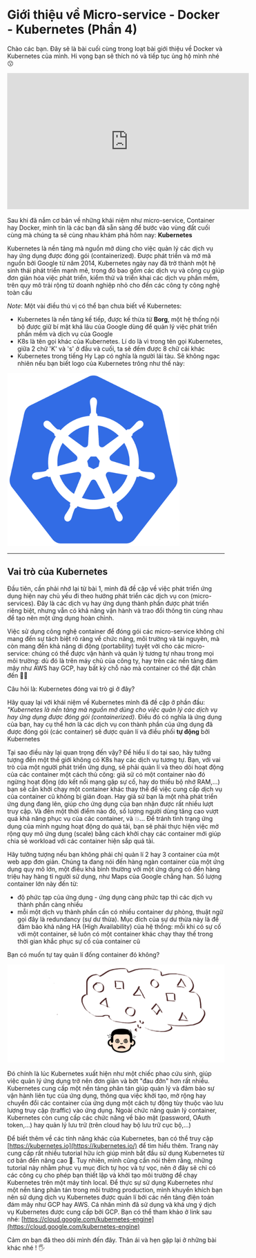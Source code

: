 # Giới thiệu về Micro-service - Docker - Kubernetes (Phần 4)

Chào các bạn. Đây sẽ là bài cuối cùng trong loạt bài giới thiệu về Docker và Kubernetes của mình. Hi vọng bạn sẽ thích nó và tiếp tục ủng hộ mình nhé :kissing:

<iframe width="560" height="315" src="https://www.youtube.com/embed/DksVtJ1Ndho" title="YouTube video player" frameborder="0" allow="accelerometer; autoplay; clipboard-write; encrypted-media; gyroscope; picture-in-picture" allowfullscreen></iframe>

Sau khi đã nắm cơ bản về những khái niệm như micro-service, Container hay Docker, mình tin là các bạn đã sẵn sàng để bước vào vùng đất cuối cùng mà chúng ta sẽ cùng nhau khám phá hôm nay: **Kubernetes**

Kubernetes là nền tảng mà nguồn mở dùng cho việc quản lý các dịch vụ hay ứng dụng được đóng gói (containerized). Được phát triển và mở mã nguồn bởi Google từ năm 2014, Kubernetes ngày nay đã trở thành một hệ sinh thái phát triển mạnh mẽ, trong đó bao gồm các dịch vụ và công cụ giúp đơn giản hóa việc phát triển, kiểm thử và triển khai các dịch vụ phần mềm, trên quy mô trải rộng từ doanh nghiệp nhỏ cho đến các công ty công nghệ toàn cầu

*Note*: Một vài điều thú vị có thể bạn chưa biết về Kubernetes:
- Kubernetes là nền tảng kế tiếp, được kế thừa từ **Borg**, một hệ thống nội bộ được giữ bí mật khá lâu của Google dùng để quản lý việc phát triển phần mềm và dịch vụ của Google
- K8s là tên gọi khác của Kubernetes. Lí do là vì trong tên gọi Kubernetes, giữa 2 chữ 'K' và 's' ở đầu và cuối, ta sẽ đếm được 8 chữ cái khác
- Kubernetes trong tiếng Hy Lạp có nghĩa là người lái tàu. Sẽ không ngạc nhiên nếu bạn biết logo của Kubernetes trông như thế này:

<img src="../images/1200px-Kubernetes_logo_without_workmark.png" alt="kubernetes-logo" width="400" height='400' />

************************************************************************************************************

## Vai trò của Kubernetes

Đầu tiên, cần phải nhớ lại từ bài 1, mình đã đề cập về việc phát triển ứng dụng hiện nay chủ yếu đi theo hướng phát triển các dịch vụ con (micro-services). Đây là các dịch vụ hay ứng dụng thành phần được phát triển riêng biệt, nhưng vẫn có khả năng vận hành và trao đổi thông tin cùng nhau để tạo nên một ứng dụng hoàn chỉnh. 

Việc sử dụng công nghệ container để đóng gói các micro-service không chỉ mang đến sự tách biệt rõ ràng về chức năng, môi trường và tài nguyên, mà còn mang đến khả năng di động (portability) tuyệt vời cho các micro-service: chúng có thể được vận hành và quản lý tương tự nhau trong mọi môi trường: dù đó là trên máy chủ của công ty, hay trên các nền tảng đám mây như AWS hay GCP, hay bất kỳ chỗ nào mà container có thể đặt chân đến :man_astronaut:

Câu hỏi là: Kubernetes đóng vai trò gì ở đây?

Hãy quay lại với khái niệm về Kubernetes mình đã đề cập ở phần đầu: *"Kubernetes là nền tảng mà nguồn mở dùng cho việc quản lý các dịch vụ hay ứng dụng được đóng gói (containerized)*. Điều đó có nghĩa là ứng dụng của bạn, hay cụ thể hơn là các dịch vụ con thành phần của ứng dụng đã được đóng gói (các container) sẽ được quản lí và điều phối **tự động** bởi Kubernetes

Tại sao điều này lại quan trọng đến vậy? Để hiểu lí do tại sao, hãy tưởng tượng đến một thế giới không có K8s hay các dịch vụ tương tự. Bạn, với vai trò của một người phát triển ứng dụng, sẽ phải quản lí và theo dõi hoạt động của các container một cách thủ công: giả sử có một container nào đó ngừng hoạt động (do kết nối mạng gặp sự cố, hay do thiếu bộ nhớ RAM,...) bạn sẽ cần khởi chạy một container khác thay thế để việc cung cấp dịch vụ của container cũ không bị gián đoạn. Hay giả sử bạn là một nhà phát triển ứng dụng đang lên, giúp cho ứng dụng của bạn nhận được rất nhiều lượt truy cập. Và đến một thời điểm nào đó,  số lượng người dùng tăng cao vượt quá khả năng phục vụ của các container, và :collision:... Để tránh tình trạng ứng dụng của mình ngưng hoạt động do quá tải, bạn sẽ phải thực hiện việc mở rộng quy mô ứng dụng (scale) bằng cách khởi chạy các container mới giúp chia sẻ workload với các container hiện sắp quá tải.

Hãy tưởng tượng nếu bạn không phải chỉ quản lí 2 hay 3 container của một web app đơn giản. Chúng ta đang nói đến hàng ngàn container của một ứng dụng quy mô lớn, một điều khá bình thường với một ứng dụng có đến hàng triệu hay hàng tỉ người sử dụng, như Maps của Google chẳng hạn. Số lượng container lớn này đến từ:
- độ phức tạp của ứng dụng - ứng dụng càng phức tạp thì các dịch vụ thành phần càng nhiều
- mỗi một dịch vụ thành phần cần có nhiều container dự phòng, thuật ngữ gọi đây là redundancy (sự dư thừa). Mục đích của sự dư thừa này là để đảm bảo khả năng HA (High Availability) của hệ thống: mỗi khi có sự cố với một container, sẽ luôn có một container khác chạy thay thế trong thời gian khắc phục sự cố của container cũ

Bạn có muốn tự tay quản lí đống container đó không? 

![Image](../images/withoutK.sketchpad.png)

Đó chính là lúc Kubernetes xuất hiện như một chiếc phao cứu sinh, giúp việc quản lý ứng dụng trở nên đơn giản và bớt "đau đớn" hơn rất nhiều. Kubernetes cung cấp một nền tảng phân tán giúp quản lý và đảm bảo sự vận hành liên tục của ứng dụng, thông qua việc khởi tạo, mở rộng hay chuyển đổi các container của ứng dụng một cách tự động tùy thuộc vào lưu lượng truy cập (traffic) vào ứng dụng. Ngoài chức năng quản lý container, Kubernetes còn cung cấp các chức năng về bảo mật (password, OAuth token,...) hay quản lý lưu trữ (trên cloud hay bộ lưu trữ cục bộ,...)

Để biết thêm về các tính năng khác của Kubernetes, bạn có thể truy cập [https://kubernetes.io](https://kubernetes.io/) để tìm hiểu thêm. Trang này cung cấp rất nhiều tutorial hữu ích giúp mình bắt đầu sử dụng Kubernetes từ cơ bản đến nâng cao :100:. Tuy nhiên, mình cũng cần nói thêm rằng, những tutorial này nhằm phục vụ mục đích tự học và tự vọc, nên ở đây sẽ chỉ có các công cụ cho phép bạn thiết lập và khởi tạo môi trường để chạy Kubernetes trên một máy tính local. Để thực sự sử dụng Kubernetes như một nền tảng phân tán trong môi trường production, mình khuyến khích bạn nên sử dụng dịch vụ Kubernetes được quản lí bởi các nền tảng điện toán đám mây như GCP hay AWS. Cá nhân mình đã sử dụng và khá ưng ý dịch vụ Kubernetes được cung cấp bởi GCP. Bạn có thể tham khảo ở link sau nhé: [https://cloud.google.com/kubernetes-engine](https://cloud.google.com/kubernetes-engine)

Cảm ơn bạn đã theo dõi mình đến đây. Thân ái và hẹn gặp lại ở những bài khác nhé ! :raised_hand_with_fingers_splayed:
